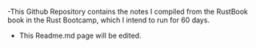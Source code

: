 -This Github Repository contains the notes I compiled from the RustBook book in the Rust Bootcamp, which I intend to run for 60 days. 

- This Readme.md page will be edited.  
